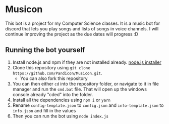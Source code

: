 # Musicon
This bot is a project for my Computer Science classes. It is a music bot for discord that lets you play songs and lists of songs in voice channels. I will continue improving the project as the due dates will progress :D

## Running the bot yourself
1. Install node.js and npm if they are not installed already. [node.js installer](https://nodejs.org/en/)
2. Clone this repository using `git clone https://github.com/Pandicon/Musicon.git`.
    - You can also fork this repository
3. You can then either `cd` into the repository folder, or navigate to it in file manager and run the `cmd.bat` file. That will open up the windows console already "cded" into the folder.
4. Install all the dependencies using `npm i` or `yarn`
5. Rename `config-template.json` to `config.json` and `info-template.json` to `info.json` and fill in the values
6. Then you can run the bot using `node index.js`
